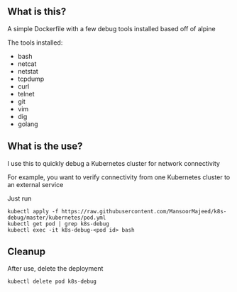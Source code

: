 ## What is this?

A simple Dockerfile with a few debug tools installed based off of alpine

The tools installed:
 - bash
 - netcat
 - netstat
 - tcpdump
 - curl
 - telnet
 - git
 - vim
 - dig
 - golang

## What is the use?

I use this to quickly debug a Kubernetes cluster for network connectivity

For example, you want to verify connectivity from one Kubernetes cluster to an external service

Just run
```
kubectl apply -f https://raw.githubusercontent.com/MansoorMajeed/k8s-debug/master/kubernetes/pod.yml
kubectl get pod | grep k8s-debug
kubectl exec -it k8s-debug-<pod id> bash
```

## Cleanup
After use, delete the deployment
```
kubectl delete pod k8s-debug
```

